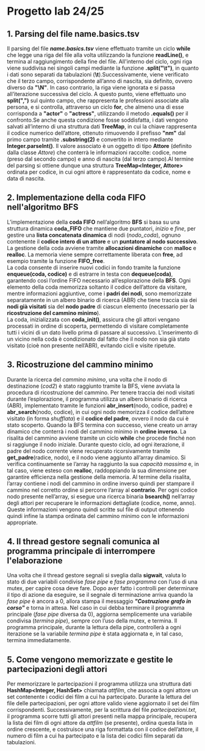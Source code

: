 # Progetto lab 24/25



## 1. Parsing del file name.basics.tsv
Il parsing del file **_name.basics.tsv_** viene effettuato tramite un ciclo **while** che legge una riga del file alla volta utilizzando la funzione **readLine()**, e termina al raggiungimento della fine del file. All'interno del ciclo, ogni riga viene suddivisa nei singoli campi mediante la funzione **.split("\t")**, in quanto i dati sono separati da tabulazioni (**\\t**).Successivamente, viene verificato che il terzo campo, corrispondente all’anno di nascita, sia definito, ovvero diverso da **"\N"**. In caso contrario, la riga viene ignorata e si passa all’iterazione successiva del ciclo.
A questo punto, viene effettuato uno **split(",")** sul quinto campo, che rappresenta le professioni associate alla persona, e si controlla, attraverso un ciclo **for**, che almeno una di esse corrisponda a **"actor"** o **"actress"**, utilizzando il metodo **.equals()** per il confronto.Se anche questa condizione fosse soddisfatta, i dati vengono salvati all’interno di una struttura dati **TreeMap**, in cui la chiave rappresenta il codice numerico dell’attore, ottenuto rimuovendo il prefisso **"nm"** dal primo campo tramite **.substring(2)** e convertito in intero mediante **Integer.parseInt()**.
Il valore associato è un oggetto di tipo **Attore** (definito dalla classe _Attore_) che conterrà le informazioni raccolte: codice, nome (preso dal secondo campo) e anno di nascita (dal terzo campo).Al termine del parsing si ottiene dunque una struttura **TreeMap<Integer, Attore>** ordinata per codice, in cui ogni attore è rappresentato da codice, nome e data di nascita.


## 2. Implementazione della coda FIFO nell'algoritmo BFS
L’implementazione della __coda FIFO__ nell’algoritmo __BFS__ si basa su una struttura dinamica __coda_FIFO__ che mantiene due puntatori, _inizio_ e _fine_, per gestire una __lista concatenata dinamica__ di nodi (_nodo_coda_), ognuno contenente il __codice intero di un attore__ e un __puntatore al nodo successivo__. La gestione della coda avviene tramite __allocazioni dinamiche__ con __malloc__ e __realloc__. La memoria viene sempre correttamente liberata con __free__, ad esempio tramite la funzione **FIFO_free**.  
La coda consente di inserire nuovi codici in fondo tramite la funzione **enqueue(coda, codice)** e di estrarre in testa con **dequeue(coda)**, garantendo così l’ordine FIFO necessario all’esplorazione della __BFS__.  Ogni elemento della coda memorizza soltanto il codice dell’attore da visitare, mentre informazioni aggiuntive, come i __padri dei nodi__, sono memorizzate separatamente in un albero binario di ricerca (ABR) che tiene traccia sia dei __nodi già visitati__ sia del __nodo padre__ di ciascun elemento (necessario per la __ricostruzione del cammino minimo__).  
La coda, inizializzata con **coda_init()**, assicura che gli attori vengano processati in ordine di scoperta, permettendo di visitare completamente tutti i vicini di un dato livello prima di passare al successivo.  L’inserimento di un vicino nella coda è condizionato dal fatto che il nodo non sia già stato visitato (cioè non presente nell’ABR), evitando cicli e visite ripetute.  


## 3. Ricostruzione del cammino minimo
Durante la ricerca del _cammino minimo_, una volta che il nodo di destinazione (_cod2_) è stato raggiunto tramite la BFS, viene avviata la procedura di ricostruzione del cammino. Per tenere traccia dei nodi visitati durante l’esplorazione, il programma utilizza un albero binario di ricerca (ABR), implementato tramite le funzioni **abr_insert**(nodo, codice, padre) e **abr_search**(nodo, codice), in cui ogni nodo memorizza il codice dell’attore visitato (in forma _shufflata_) e il **codice del padre**, ovvero il nodo da cui è stato scoperto. 
Quando la BFS termina con successo, viene creato un array dinamico che conterrà i nodi del cammino minimo in **ordine inverso**. La risalita del cammino avviene tramite un ciclo **while** che procede finché non si raggiunge il nodo iniziale. Durante questo ciclo, ad ogni iterazione, il padre del nodo corrente viene recuperato ricorsivamente tramite **get_padre**(radice, nodo), e il nodo viene aggiunto all’array dinamico. Si verifica continuamente se l’array ha raggiunto la sua _capacità massima_ e, in tal caso, viene esteso con **realloc**, raddoppiando la sua dimensione per garantire efficienza nella gestione della memoria.
Al termine della risalita, l’array contiene i nodi del cammino in ordine inverso quindi per stampare il cammino nel corretto ordine si percorre l’array al **contrario**. Per ogni codice nodo presente nell’array, si esegue una ricerca binaria **bsearch()** nell’array degli attori per recuperare le informazioni dettagliate (codice, nome, anno). Queste informazioni vengono quindi scritte sul file di output ottenendo quindi infine la stampa ordinata del cammino minimo con le informazioni appropriate.


## 4. Il thread gestore segnali comunica al programma principale di interrompere l'elaborazione
Una volta che il thread gestore segnali si sveglia dalla **sigwait**, valuta lo stato di due variabili condivise _fase pipe_ e _fase programma_ con l’uso di una mutex, per capire cosa deve fare. Dopo aver fatto i controlli per determinare il tipo di azione da eseguire, se il segnale di terminazione arriva quando la _fase pipe_ è ancora a 0, allora stampa il messaggio _**"Costruzione grafo in corso"**_ e torna in attesa. Nel caso in cui debba terminare il programma principale (_fase pipe_ diversa da 0), aggiorna semplicemente una variabile condivisa (_termina pipe_), sempre con l’uso della mutex, e termina. Il programma principale, durante la lettura della pipe, controllerà a ogni iterazione se la variabile _termina pipe_ è stata aggiornata e, in tal caso, termina immediatamente.


## 5. Come vengono memorizzate e gestite le partecipazioni degli attori
Per memorizzare le partecipazioni il programma utilizza una struttura dati **HashMap<Integer, HashSet<Integer>>** chiamata _attfilm_, che associa a ogni attore un set contenente i codici dei film a cui ha partecipato. Durante la lettura del file delle partecipazioni, per ogni attore valido viene aggiornato il set dei film corrispondenti. Successivamente, per la scrittura del file _partecipazioni.txt_, il programma scorre tutti gli attori presenti nella mappa principale, recupera la lista dei film di ogni attore da _attfilm_ (se presente), ordina questa lista in ordine crescente, e costruisce una riga formattata con il codice dell’attore, il numero di film a cui ha partecipato e la lista dei codici film separati da tabulazioni.

